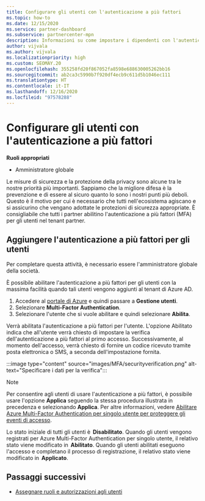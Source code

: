 ```yaml
---
title: Configurare gli utenti con l'autenticazione a più fattori
ms.topic: how-to
ms.date: 12/15/2020
ms.service: partner-dashboard
ms.subservice: partnercenter-mpn
description: Informazioni su come impostare i dipendenti con l'autenticazione a più fattori
author: vijvala
ms.author: vijvala
ms.localizationpriority: high
ms.custom: SEOMAY.20
ms.openlocfilehash: 355258fd20f867052fa8598e688630005262bb16
ms.sourcegitcommit: ab2ca3c5990b7f920df4ecb9c611d5b1046ec111
ms.translationtype: HT
ms.contentlocale: it-IT
ms.lasthandoff: 12/16/2020
ms.locfileid: "97578288"
---
```

# <a name="set-up-your-users-with-multi-factor-authentication"></a>Configurare gli utenti con l'autenticazione a più fattori

**Ruoli appropriati**

- Amministratore globale

Le misure di sicurezza e la protezione della privacy sono alcune tra le nostre priorità più importanti. Sappiamo che la migliore difesa è la prevenzione e di essere al sicuro quanto lo sono i nostri punti più deboli. Questo è il motivo per cui è necessario che tutti nell'ecosistema agiscano e si assicurino che vengano adottate le protezioni di sicurezza appropriate. È consigliabile che tutti i partner abilitino l'autenticazione a più fattori (MFA) per gli utenti nel tenant partner. 

## <a name="add-multi-factor-authentication-for-your-users"></a>Aggiungere l'autenticazione a più fattori per gli utenti

Per completare questa attività, è necessario essere l'amministratore globale della società.

È possibile abilitare l'autenticazione a più fattori per gli utenti con la massima facilità quando tali utenti vengono aggiunti al tenant di Azure AD.

1. Accedere al [portale di Azure](https://portal.azure.com) e quindi passare a **Gestione utenti**.
1. Selezionare **Multi-Factor Authentication**.
1. Selezionare l'utente che si vuole abilitare e quindi selezionare **Abilita**.

Verrà abilitata l'autenticazione a più fattori per l'utente. L'opzione Abilitato indica che all'utente verrà chiesto di impostare la verifica dell'autenticazione a più fattori al primo accesso. Successivamente, al momento dell'accesso, verrà chiesto di fornire un codice ricevuto tramite posta elettronica o SMS, a seconda dell'impostazione fornita.  

:::image type="content" source="images/MFA/securityverification.png" alt-text="Specificare i dati per la verifica":::

>[!NOTE]
>Per consentire agli utenti di usare l'autenticazione a più fattori, è possibile usare l'opzione **Applica** seguendo la stessa procedura illustrata in precedenza e selezionando **Applica**. Per altre informazioni, vedere [Abilitare Azure Multi-Factor Authentication per singolo utente per proteggere gli eventi di accesso](https://docs.microsoft.com/azure/active-directory/authentication/howto-mfa-userstates). 

Lo stato iniziale di tutti gli utenti è  **Disabilitato**. Quando gli utenti vengono registrati per Azure Multi-Factor Authentication per singolo utente, il relativo stato viene modificato in  **Abilitato**. Quando gli utenti abilitati eseguono l'accesso e completano il processo di registrazione, il relativo stato viene modificato in  **Applicato**. 

## <a name="next-steps"></a>Passaggi successivi

- [Assegnare ruoli e autorizzazioni agli utenti](permissions-overview.md)

